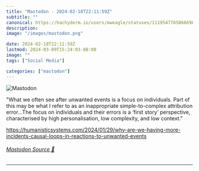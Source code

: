 ```yaml
---
title: "Mastodon - 2024-02-18T22:11:59Z"
subtitle: ""
canonical: https://hachyderm.io/users/mweagle/statuses/111954776506669644
description:
image: "/images/mastodon.png"

date: 2024-02-18T22:11:59Z
lastmod: 2024-03-09T15:24:03-08:00
image: ""
tags: ["Social Media"]

categories: ["mastodon"]
---
```

![Mastodon](/images/mastodon.png)

<p>&quot;What we often see after unwanted events is a focus on individuals. Part of this may be what I refer to as an inappropriate simple-to-complex attribution error...The focus on individuals and their errors is a ‘first story’ perspective, characterised by high personalisation, low complexity, and low context.&quot;</p><p><a href="https://humanisticsystems.com/2024/01/29/why-are-we-having-more-incidents-causal-loops-in-reactions-to-unwanted-events" target="_blank" rel="nofollow noopener noreferrer" translate="no"><span class="invisible">https://</span><span class="ellipsis">humanisticsystems.com/2024/01/</span><span class="invisible">29/why-are-we-having-more-incidents-causal-loops-in-reactions-to-unwanted-events</span></a></p>


###### [Mastodon Source 🐘](https://hachyderm.io/@mweagle/111954776506669644)

___
